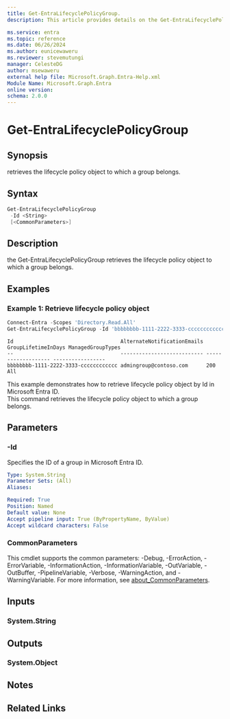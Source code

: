 ```yaml
---
title: Get-EntraLifecyclePolicyGroup.
description: This article provides details on the Get-EntraLifecyclePolicyGroup command.

ms.service: entra
ms.topic: reference
ms.date: 06/26/2024
ms.author: eunicewaweru
ms.reviewer: stevemutungi
manager: CelesteDG
author: msewaweru
external help file: Microsoft.Graph.Entra-Help.xml
Module Name: Microsoft.Graph.Entra
online version:
schema: 2.0.0
---
```


# Get-EntraLifecyclePolicyGroup

## Synopsis

retrieves the lifecycle policy object to which a group belongs.

## Syntax

```powershell
Get-EntraLifecyclePolicyGroup 
 -Id <String> 
 [<CommonParameters>]
```

## Description

the Get-EntraLifecyclePolicyGroup retrieves the lifecycle policy object to which a group belongs.

## Examples

### Example 1: Retrieve lifecycle policy object

```powershell
Connect-Entra -Scopes 'Directory.Read.All'
Get-EntraLifecyclePolicyGroup -Id 'bbbbbbbb-1111-2222-3333-cccccccccccc'
```

```output
Id                                   AlternateNotificationEmails GroupLifetimeInDays ManagedGroupTypes
--                                   --------------------------- ------------------- -----------------
bbbbbbbb-1111-2222-3333-cccccccccccc admingroup@contoso.com      200                 All
```

This example demonstrates how to retrieve lifecycle policy object by Id in Microsoft Entra ID.  
This command retrieves the lifecycle policy object to which a group belongs.

## Parameters

### -Id

Specifies the ID of a group in Microsoft Entra ID.

```yaml
Type: System.String
Parameter Sets: (All)
Aliases:

Required: True
Position: Named
Default value: None
Accept pipeline input: True (ByPropertyName, ByValue)
Accept wildcard characters: False
```

### CommonParameters

This cmdlet supports the common parameters: -Debug, -ErrorAction, -ErrorVariable, -InformationAction, -InformationVariable, -OutVariable, -OutBuffer, -PipelineVariable, -Verbose, -WarningAction, and -WarningVariable. For more information, see [about_CommonParameters](https://go.microsoft.com/fwlink/?LinkID=113216).

## Inputs

### System.String

## Outputs

### System.Object

## Notes

## Related Links
